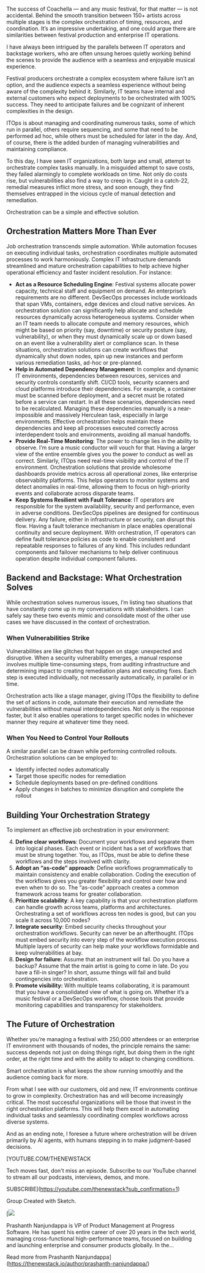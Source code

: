 The success of Coachella — and any music festival, for that matter — is not accidental. Behind the smooth transition between 150+ artists across multiple stages is the complex orchestration of timing, resources, and coordination. It’s an impressive undertaking, and one could argue there are similarities between festival production and enterprise IT operations.

I have always been intrigued by the parallels between IT operators and backstage workers, who are often unsung heroes quietly working behind the scenes to provide the audience with a seamless and enjoyable musical experience.

Festival producers orchestrate a complex ecosystem where failure isn’t an option, and the audience expects a seamless experience without being aware of the complexity behind it. Similarly, IT teams have internal and external customers who expect deployments to be orchestrated with 100% success. They need to anticipate failures and be cognizant of inherent complexities in the design.

ITOps is about managing and coordinating numerous tasks, some of which run in parallel, others require sequencing, and some that need to be performed ad hoc, while others must be scheduled for later in the day. And, of course, there is the added burden of managing vulnerabilities and maintaining compliance.

To this day, I have seen IT organizations, both large and small, attempt to orchestrate complex tasks manually. In a misguided attempt to save costs, they failed alarmingly to complete workloads on time. Not only do costs rise, but vulnerabilities also find a way to creep in. Caught in a catch-22, remedial measures inflict more stress, and soon enough, they find themselves entrapped in the vicious cycle of manual detection and remediation.

Orchestration can be a simple and effective solution.

## **Orchestration Matters More Than Ever**

Job orchestration transcends simple automation. While automation focuses on executing individual tasks, orchestration coordinates multiple automated processes to work harmoniously. Complex IT infrastructure demands streamlined and mature orchestration capabilities to help achieve higher operational efficiency and faster incident resolution. For instance:

* **Act as a Resource Scheduling Engine**: Festival systems allocate power capacity, technical staff and equipment on demand. An enterprise’s requirements are no different. DevSecOps processes include workloads that span VMs, containers, edge devices and cloud native services. An orchestration solution can significantly help allocate and schedule resources dynamically across heterogeneous systems. Consider when an IT team needs to allocate compute and memory resources, which might be based on priority (say, downtime) or security posture (say, vulnerability), or when they must dynamically scale up or down based on an event like a vulnerability alert or compliance scan. In these situations, orchestration solutions can create workflows that dynamically shut down nodes, spin up new instances and perform various remediation tasks, ad-hoc or pre-planned.
* **Help in Automated Dependency Management**: In complex and dynamic IT environments, dependencies between resources, services and security controls constantly shift. CI/CD tools, security scanners and cloud platforms introduce their dependencies. For example, a container must be scanned before deployment, and a secret must be rotated before a service can restart. In all these scenarios, dependencies need to be recalculated. Managing these dependencies manually is a near-impossible and massively Herculean task, especially in large environments. Effective orchestration helps maintain these dependencies and keep all processes executed correctly across interdependent tools and environments, avoiding all manual handoffs.
* **Provide Real-Time Monitoring**: The power to change lies in the ability to observe. I’m sure a music conductor will vouch for that. Having a larger view of the entire ensemble gives you the power to conduct as well as correct. Similarly, ITOps need real-time visibility and control of the IT environment. Orchestration solutions that provide wholesome dashboards provide metrics across all operational zones, like enterprise observability platforms. This helps operators to monitor systems and detect anomalies in real-time, allowing them to focus on high-priority events and collaborate across disparate teams.
* **Keep Systems Resilient with Fault Tolerance**: IT operators are responsible for the system availability, security and performance, even in adverse conditions. DevSecOps pipelines are designed for continuous delivery. Any failure, either in infrastructure or security, can disrupt this flow. Having a fault tolerance mechanism in place enables operational continuity and secure deployment. With orchestration, IT operators can define fault tolerance policies as code to enable consistent and repeatable responses to failures of any kind. This includes redundant components and failover mechanisms to help deliver continuous operation despite individual component failures.

## **Backend and Backstage: What Orchestration Solves**

While orchestration solves numerous issues, I’m listing two situations that have constantly come up in my conversations with stakeholders. I can safely say these two events mimic and consolidate most of the other use cases we have discussed in the context of orchestration.

### **When Vulnerabilities Strike**

Vulnerabilities are like glitches that happen on stage: unexpected and disruptive. When a security vulnerability emerges, a manual response involves multiple time-consuming steps, from auditing infrastructure and determining impact to creating remediation plans and executing fixes. Each step is executed individually, not necessarily automatically, in parallel or in time.

Orchestration acts like a stage manager, giving ITOps the flexibility to define the set of actions in code, automate their execution and remediate the vulnerabilities without manual interdependencies. Not only is the response faster, but it also enables operations to target specific nodes in whichever manner they require at whatever time they need.

### **When You Need to Control Your Rollouts**

A similar parallel can be drawn while performing controlled rollouts. Orchestration solutions can be employed to:

* Identify infected nodes automatically
* Target those specific nodes for remediation
* Schedule deployments based on pre-defined conditions
* Apply changes in batches to minimize disruption and complete the rollout

## **Building Your Orchestration Strategy**

To implement an effective job orchestration in your environment:

4. **Define clear workflows**: Document your workflows and separate them into logical phases. Each event or incident has a set of workflows that must be strung together. You, as ITOps, must be able to define these workflows and the steps involved with clarity.
5. **Adopt an “as-code” approach**: Define workflows programmatically to maintain consistency and enable collaboration. Coding the execution of the workflows gives you greater flexibility and control over how and even when to do so. The “as-code” approach creates a common framework across teams for greater collaboration.
6. **Prioritize scalability**: A key capability is that your orchestration platform can handle growth across teams, platforms and architectures. Orchestrating a set of workflows across ten nodes is good, but can you scale it across 10,000 nodes?
7. **Integrate security**: Embed security checks throughout your orchestration workflows. Security can never be an afterthought. ITOps must embed security into every step of the workflow execution process. Multiple layers of security can help make your workflows formidable and keep vulnerabilities at bay.
8. **Design for failure:** Assume that an instrument will fail. Do you have a backup? Assume that the main artist is going to come in late. Do you have a fill-in singer? In short, assume things will fail and build contingencies into orchestration.
9. **Promote visibility:** With multiple teams collaborating, it is paramount that you have a consolidated view of what is going on. Whether it’s a music festival or a DevSecOps workflow, choose tools that provide monitoring capabilities and transparency for stakeholders.

## **The Future of Orchestration**

Whether you’re managing a festival with 250,000 attendees or an enterprise IT environment with thousands of nodes, the principle remains the same: success depends not just on doing things right, but doing them in the right order, at the right time and with the ability to adapt to changing conditions.

Smart orchestration is what keeps the show running smoothly and the audience coming back for more.

From what I see with our customers, old and new, IT environments continue to grow in complexity. Orchestration has and will become increasingly critical. The most successful organizations will be those that invest in the right orchestration platforms. This will help them excel in automating individual tasks and seamlessly coordinating complex workflows across diverse systems.

And as an ending note, I foresee a future where orchestration will be driven primarily by AI agents, with humans stepping in to make judgment-based decisions.

[YOUTUBE.COM/THENEWSTACK

Tech moves fast, don't miss an episode. Subscribe to our YouTube
channel to stream all our podcasts, interviews, demos, and more.

SUBSCRIBE](https://youtube.com/thenewstack?sub_confirmation=1)

Group
Created with Sketch.

[![](https://cdn.thenewstack.io/media/2025/07/db06b49f-cropped-55883771-prashanth_nanjundappa_3-rotated-1.jpg)

Prashanth Nanjundappa is VP of Product Management at Progress Software. He has spent his entire career of over 20 years in the tech world, managing cross-functional high-performance teams, focused on building and launching enterprise and consumer products globally. In the...

Read more from Prashanth Nanjundappa](https://thenewstack.io/author/prashanth-nanjundappa/)